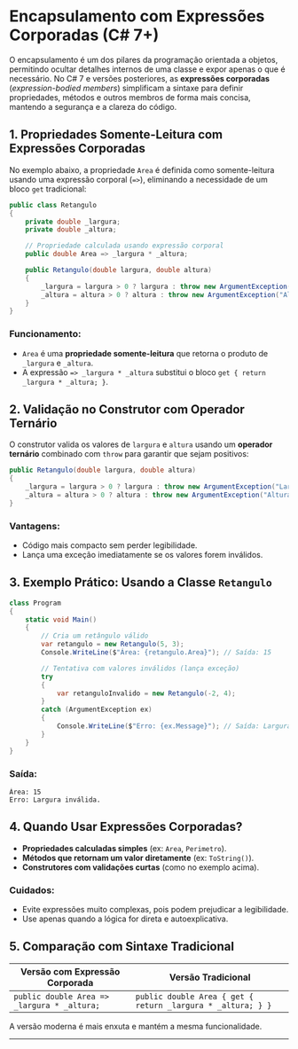 # **Encapsulamento com Expressões Corporadas (C# 7+)**

O encapsulamento é um dos pilares da programação orientada a objetos, permitindo ocultar detalhes internos de uma classe e expor apenas o que é necessário. No C# 7 e versões posteriores, as **expressões corporadas** (_expression-bodied members_) simplificam a sintaxe para definir propriedades, métodos e outros membros de forma mais concisa, mantendo a segurança e a clareza do código.

## **1. Propriedades Somente-Leitura com Expressões Corporadas**

No exemplo abaixo, a propriedade `Area` é definida como somente-leitura usando uma expressão corporal (`=>`), eliminando a necessidade de um bloco `get` tradicional:

```csharp
public class Retangulo
{
    private double _largura;
    private double _altura;

    // Propriedade calculada usando expressão corporal
    public double Area => _largura * _altura;

    public Retangulo(double largura, double altura)
    {
        _largura = largura > 0 ? largura : throw new ArgumentException("Largura deve ser maior que zero.");
        _altura = altura > 0 ? altura : throw new ArgumentException("Altura deve ser maior que zero.");
    }
}
```

### **Funcionamento:**

- `Area` é uma **propriedade somente-leitura** que retorna o produto de `_largura` e `_altura`.
- A expressão `=> _largura * _altura` substitui o bloco `get { return _largura * _altura; }`.

## **2. Validação no Construtor com Operador Ternário**

O construtor valida os valores de `largura` e `altura` usando um **operador ternário** combinado com `throw` para garantir que sejam positivos:

```csharp
public Retangulo(double largura, double altura)
{
    _largura = largura > 0 ? largura : throw new ArgumentException("Largura inválida.");
    _altura = altura > 0 ? altura : throw new ArgumentException("Altura inválida.");
}
```

### **Vantagens:**

- Código mais compacto sem perder legibilidade.
- Lança uma exceção imediatamente se os valores forem inválidos.

## **3. Exemplo Prático: Usando a Classe `Retangulo`**

```csharp
class Program
{
    static void Main()
    {
        // Cria um retângulo válido
        var retangulo = new Retangulo(5, 3);
        Console.WriteLine($"Área: {retangulo.Area}"); // Saída: 15

        // Tentativa com valores inválidos (lança exceção)
        try
        {
            var retanguloInvalido = new Retangulo(-2, 4);
        }
        catch (ArgumentException ex)
        {
            Console.WriteLine($"Erro: {ex.Message}"); // Saída: Largura inválida.
        }
    }
}
```

### **Saída:**

```
Área: 15
Erro: Largura inválida.
```

## **4. Quando Usar Expressões Corporadas?**

- **Propriedades calculadas simples** (ex: `Area`, `Perimetro`).
- **Métodos que retornam um valor diretamente** (ex: `ToString()`).
- **Construtores com validações curtas** (como no exemplo acima).

### **Cuidados:**

- Evite expressões muito complexas, pois podem prejudicar a legibilidade.
- Use apenas quando a lógica for direta e autoexplicativa.

## **5. Comparação com Sintaxe Tradicional**

| **Versão com Expressão Corporada** | **Versão Tradicional** |
| --- | --- |
| `public double Area => _largura * _altura;` | `public double Area { get { return _largura * _altura; } }` |

A versão moderna é mais enxuta e mantém a mesma funcionalidade.

---
